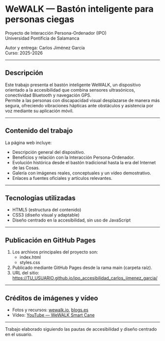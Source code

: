 # WeWALK — Bastón inteligente para personas ciegas

Proyecto de Interacción Persona-Ordenador (IPO)  
Universidad Pontificia de Salamanca

Autor y entrega: Carlos Jiménez García  
Curso: 2025-2026  

---

## Descripción
Este trabajo presenta el bastón inteligente WeWALK, un dispositivo orientado a la accesibilidad que combina sensores ultrasónicos, conectividad Bluetooth y navegación GPS.  
Permite a las personas con discapacidad visual desplazarse de manera más segura, ofreciendo vibraciones hápticas ante obstáculos y asistencia por voz mediante su aplicación móvil.

---

## Contenido del trabajo
La página web incluye:
- Descripción general del dispositivo.  
- Beneficios y relación con la Interacción Persona-Ordenador.  
- Evolución histórica desde el bastón tradicional hasta la era del Internet de las Cosas.  
- Galería con imágenes reales, conceptuales y un vídeo demostrativo.  
- Enlaces a fuentes oficiales y artículos relevantes.

---

## Tecnologías utilizadas
- HTML5 (estructura del contenido)  
- CSS3 (diseño visual y adaptable)  
- Diseño centrado en la accesibilidad, sin uso de JavaScript

---

## Publicación en GitHub Pages
1. Los archivos principales del proyecto son:
   - index.html  
   - styles.css
2. Publicado mediante GitHub Pages desde la rama main (carpeta raíz).  
3. URL del sitio:  
   https://TU_USUARIO.github.io/ipo_accesibilidad_carlos_jimenez_garcia/

---

## Créditos de imágenes y vídeo
- Fotos y recursos: [wewalk.io](https://wewalk.io), [blogs.es](https://i.blogs.es/cc4782/wewalk-3/840_560.jpg)  
- Vídeo: [YouTube — WeWALK Smart Cane](https://youtu.be/1P-9Ti0Kuhk)

---

Trabajo elaborado siguiendo las pautas de accesibilidad y diseño centrado en el usuario.
